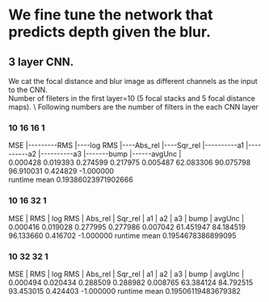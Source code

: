 # We fine tune the network that predicts depth given the blur. 
## 3 layer CNN. 
We cat the focal distance and blur image as different channels as the input to the CNN.\
Number of fileters in the first layer=10 (5 focal stacks and 5 focal distance maps). \ 
Following numbers are the number of filters in the each CNN layer 

### 10 16 16 1
  MSE |---------RMS |----log RMS |----Abs_rel |----Sqr_rel |----------a1 |----------a2 |----------a3 |-------bump |------avgUnc | \
0.000428     0.019393     0.274599     0.217975     0.005487     62.083306     90.075798     96.910031     0.424829    -1.000000 \
runtime mean 0.19386023971902666 

### 10 16 32 1
 MSE |        RMS |    log RMS |    Abs_rel |    Sqr_rel |         a1 |         a2 |         a3 |       bump |     avgUnc |
   0.000416     0.019028     0.277995     0.277986     0.007042     61.451947     84.184519     96.133660     0.416702    -1.000000
runtime mean 0.1954678386899095

### 10 32 32 1
 MSE |        RMS |    log RMS |    Abs_rel |    Sqr_rel |         a1 |         a2 |         a3 |       bump |     avgUnc |
   0.000494     0.020434     0.288509     0.288982     0.008765     63.384124     84.792515     93.453015     0.424403    -1.000000
runtime mean 0.19506119483679382



